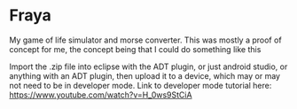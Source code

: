 # Fraya
My game of life simulator and morse converter. This was mostly a proof of concept for me, the concept being that I could do something like this

Import the .zip file into eclipse with the ADT plugin, or just android studio, or 
anything with an ADT plugin, then upload it to a device, which may or may not need to be in 
developer mode. Link to developer mode tutorial here: https://www.youtube.com/watch?v=H_0ws9StCiA
